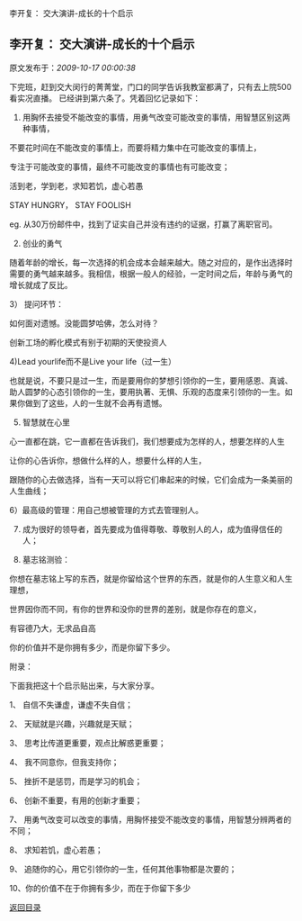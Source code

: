 李开复： 交大演讲-成长的十个启示
## 李开复： 交大演讲-成长的十个启示

 原文发布于：*2009-10-17 00:00:38*

下完班，赶到交大闵行的菁菁堂，门口的同学告诉我教室都满了，只有去上院500 看实况直播。
已经讲到第六条了。凭着回忆记录如下：

1) 用胸怀去接受不能改变的事情，用勇气改变可能改变的事情，用智慧区别这两种事情，

  不要花时间在不能改变的事情上，而要将精力集中在可能改变的事情上，

  专注于可能改变的事情，最终不可能改变的事情也有可能改变；

  活到老，学到老，求知若饥，虚心若愚

  STAY HUNGRY， STAY FOOLISH

eg. 从30万份邮件中，找到了证实自己并没有违约的证据，打赢了离职官司。

2) 创业的勇气

随着年龄的增长，每一次选择的机会成本会越来越大。随之对应的，是作出选择时需要的勇气越来越多。我相信，根据一般人的经验，一定时间之后，年龄与勇气的增长就成了反比。

3） 提问环节：

如何面对遗憾。没能圆梦哈佛，怎么对待？

创新工场的孵化模式有别于初期的天使投资人

4)Lead yourlife而不是Live your life（过一生）

也就是说，不要只是过一生，而是要用你的梦想引领你的一生，要用感恩、真诚、助人圆梦的心态引领你的一生，要用执著、无惧、乐观的态度来引领你的一生。如果你做到了这些，人的一生就不会再有遗憾。

5) 智慧就在心里

  心一直都在跳，它一直都在告诉我们，我们想要成为怎样的人，想要怎样的人生

  让你的心告诉你，想做什么样的人，想要什么样的人生，

  跟随你的心去做选择，当有一天可以将它们串起来的时候，它们会成为一条美丽的人生曲线；

6）最高级的管理：用自己想被管理的方式去管理别人。

7) 成为很好的领导者，首先要成为值得尊敬、尊敬别人的人，成为值得信任的人；

8) 墓志铭测验：

你想在墓志铭上写的东西，就是你留给这个世界的东西，就是你的人生意义和人生理想，

   世界因你而不同，有你的世界和没你的世界的差别，就是你存在的意义，

   有容德乃大，无求品自高

   你的价值并不是你拥有多少，而是你留下多少。

附录：

下面我把这十个启示贴出来，与大家分享。

1、  自信不失谦虚，谦虚不失自信；

2、  天赋就是兴趣，兴趣就是天赋；

3、  思考比传道更重要，观点比解惑更重要；

4、  我不同意你，但我支持你；

5、  挫折不是惩罚，而是学习的机会；

6、  创新不重要，有用的创新才重要；

7、  用勇气改变可以改变的事情，用胸怀接受不能改变的事情，用智慧分辨两者的不同；

8、  求知若饥，虚心若愚；

9、  追随你的心，用它引领你的一生，任何其他事物都是次要的；

10、你的价值不在于你拥有多少，而在于你留下多少

[返回目录](index.html)
